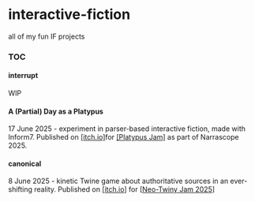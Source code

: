 # interactive-fiction
all of my fun IF projects

### TOC


#### interrupt

WIP

#### A (Partial) Day as a Platypus

17 June 2025 - experiment in parser-based interactive fiction, made with Inform7. Published on [[itch.io]](https://chasejxyz.itch.io/a-partial-day-as-a-platypus)for [[Platypus Jam]](https://itch.io/jam/platypuses-jam-narrascope-2025-game-jam) as part of Narrascope 2025.


#### canonical

8 June 2025 - kinetic Twine game about authoritative sources in an ever-shifting reality. Published on [[itch.io](https://chasejxyz.itch.io/canonical)] for [[Neo-Twiny Jam 2025](https://itch.io/jam/neo-twiny-jam-25)]
